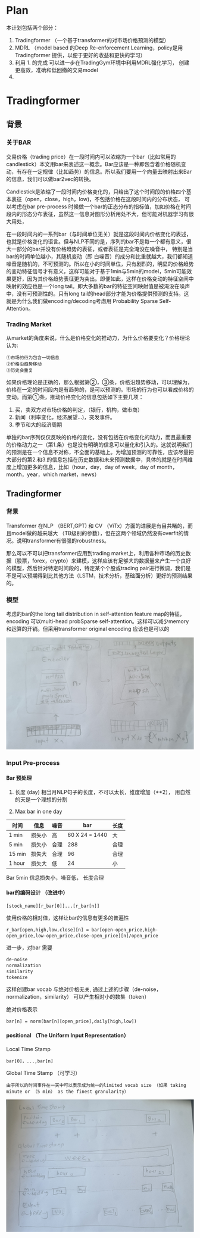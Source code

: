 # Plan
本计划包括两个部分：
1. Tradingformer （一个基于transformer的对市场价格预测的模型）
2. MDRL （model based 的Deep Re-enforcement Learning，policy是用Tradingformer 提供，以便于更好的收益和更快的学习）
3. 利用 1. 的完成 可以进一步在TradingGym环境中利用MDRL强化学习， 创建更高效，准确和低回撤的交易model
4. 

# Tradingformer

## 背景

### 关于BAR

交易价格（trading price）在一段时间内可以浓缩为一个bar（比如常用的candlestick）本文用bar来表述这一概念。Bar应该是一种即包含着价格随机变动，有存在一定规律（比如趋势）的信息。所以我们要用一个向量去映射出来Bar的信息，我们可以做bar2vec的转换。


Candlestick是浓缩了一段时间内价格变化的，只给出了这个时间段的价格四个基本表征（open，close，high，low)，不包括价格在这段时间内的分布状态，
可以考虑在bar pre-process 时候做一个bar的正态分布的指标值，加如价格在时间段内的形态分布表征，虽然这一信息对图形分析用处不大，但可能对机器学习有很大用处，

在一段时间内的一系列bar（与时间单位无关）就是这段时间内价格变化的表述，也就是价格变化的语言。但与NLP不同的是，序列的bar不是每一个都有意义，很大一部分的bar并没有价格趋势的表征，或者表征是完全淹没在噪音中， 特别是当bar的时间单位越小，其随机变动（即 白噪音）的成分和比重就越大，我们都知道噪音是随机的，不可预测的。所以在小的时间单位，只有剧烈的，明显的价格趋势的变动特征信号才有意义，这样可能对于基于1min与5min的model，5min可能效果更好，因为其价格趋势表征更为突出。即便如此，这样在价格变动的特征空间中映射的效应也是一个long tail。即大多数的bar的特征空间映射值是被淹没在噪声中，没有可预测性的。只有long tail的head部分才能为价格提供预测的支持。这就是为什么我们做encoding/decoding考虑用 Probability Sparse Self-Attention。

### Trading Market

从market的角度来说，什么是价格变化的推动力，为什么价格要变化？价格理论认为:

    ①市场的行为包含一切信息
    ②价格沿趋势移动
    ③历史会重复


如果价格理论是正确的，那么根据第②，③条，价格沿趋势移动，可以理解为，价格在一定的时间段内是有趋势的，是可以预测的。市场的行为也可以看成价格的变动。而第①条，推动价格变化的信息包括如下主要几项：
1. 买，卖双方对市场价格的判定，（银行，机构，做市商）
2. 新闻（利率变化，经济展望...)，突发事件。
3. 季节和大的经济周期

单独的bar序列仅仅反映的价格的变化，没有包括在价格变化的动力，而且最重要的价格动力之一（第1.条）也是没有明确的信息可以量化和引入的。这就说明我们的预测是在一个信息不对称，不全面的基础上。为增加预测的可靠性，应该尽量把大部分的第2.和3.的信息包括在历史数据和未来预测数据中，具体的就是在时间维度上增加更多的信息，比如（hour，day，day of week，day of month，month，year，which market，news）

## Tradingformer

### 背景
Transformer 在NLP （BERT,GPT) 和 CV （ViTx）方面的进展是有目共睹的，而且model做的越来越大 （TB级别的参数），但在这两个领域仍然没有overfit的情况。说明transformer有很强的robustness。

那么可以不可以把transformer应用到trading market上，利用各种市场的历史数据（股票，forex，crypto）来建模，这样应该有足够大的数据量来产生一个良好的模型，然后针对特定时间段的，特定某个个股或trading pair进行微调，我们是不是可以预期得到比其他方法（LSTM，技术分析，基础面分析）更好的预测结果的。

### 模型

考虑的bar的the long tail distribution in self-attention feature map的特征，encoding 可以multi-head probSparse self-attention。这样可以减少memory 和运算的开销。但采用transformer original encoding 应该也是可以的

![model](./papers/images/20220117_140910.jpg)

### Input Pre-process

#### Bar 预处理
1. 长度 (day) 
相当月NLP句子的长度，不可以太长，维度增加（**2）， 用自然的天是一个理想的分割

2. Max bar in one day 

| 时间 | 信息|噪音|bar|长度|
| --- | --- | --- | --- | --- |
|1 min  |损失小| 高 | 60 X 24 = 1440 | 大 |
|5 min  |损失小| 合理 | 288 | 合理 |
|15 min  |损失大| 合理 | 96 |合理 |
|1 hour  |损失大| 低 | 24 | 小 |


Bar 5min 信息损失小，噪音低， 长度合理


#### bar的编码设计 （改进中）

    [stock_name][r_bar[0]]...[r_bar[n]]

使用价格的相对值，这样让bar的信息有更多的普遍性

    r_bar[open,high,low,close][n] = bar[open-open_price,high-open_price,low-open_price,close-open_price][n]/open_price

进一步，对bar 需要 

    de-noise
    normalization
    similarity 
    tokenize

这样创建bar vocab 与绝对价格无关, 通过上述的步骤（de-noise，normalization，similarity） 可以产生相对小的数集（token）

绝对价格表示 

    bar[n] = norm(bar[n][open_price],daily[high,low])

#### positional （The Uniform Input Representation）

Local Time Stamp 

    bar[0]，...,bar[n]

Global Time Stamp （可学习）

    由于所以的时间事件在一天中可以表示成为统一的limited vocab size （如果 taking minute or （5 min） as the finest granularity）
![model](./papers/images/20220117_095832.jpg)

